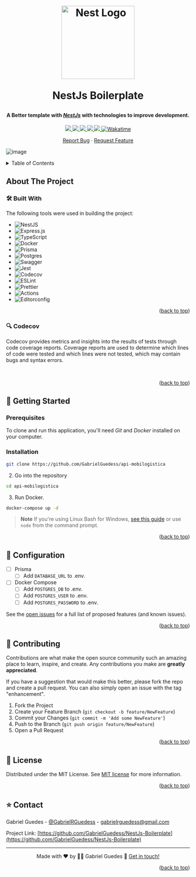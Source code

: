 <a name="readme-top"></a>

<h1 align="center">
  <br />
    <a href="#****" target="blank">
      <img src="https://nestjs.com/img/logo-small.svg" width="200" alt="Nest Logo">
    </a>
  <br />

NestJs Boilerplate
<br />

</h1>

<h4 align="center">A Better template with <a href="http://nestjs.com" target="_blank"><em>NestJs</em></a> with technologies to improve development.</h4>

<p align="center">
  <a href="https://codecov.io/gh/GabrielGuedess/NestJs-Boilerplate">
    <img src="https://codecov.io/gh/GabrielGuedess/NetJs-Boilerplate/branch/master/graph/badge.svg?token=B7DKN82TEH">
  </a>

  <a href="#">
    <img src="https://img.shields.io/github/license/GabrielGuedess/NestJs-Boilerplate">
  </a>

  <a href="#">
    <img src="https://img.shields.io/github/actions/workflow/status/GabrielGuedess/NestJs-Boilerplate/ci.yml?label=CI">
  </a>

  <a href="#">
    <img src="https://img.shields.io/github/languages/count/GabrielGuedess/NestJs-Boilerplate">
  </a>

  <a href="#">
    <img src="https://img.shields.io/github/languages/top/GabrielGuedess/NestJs-Boilerplate">
  </a>

  <a href="https://wakatime.com/badge/github/GabrielGuedess/NestJs-Boilerplate">
    <img src="https://wakatime.com/badge/github/GabrielGuedess/NestJs-Boilerplate.svg" alt="Wakatime">
  </a>
</p>

  <p align="center">
    <a href="https://github.com/GabrielGuedess/NestJs-Boilerplate/issues">Report Bug</a>
    ·
    <a href="https://github.com/GabrielGuedess/NestJs-Boilerplate/issues">Request Feature</a>
  </p>

![image](https://user-images.githubusercontent.com/64827875/232729976-7d0fce57-791c-4bce-a2fd-deca76529af7.png)

<!-- TABLE OF CONTENTS -->

<details>
  <summary>Table of Contents</summary>
  <ol>
    <li>
      <a href="#about-the-project">About The Project</a>
      <ul>
        <li><a href="#-built-with">Built With</a></li>
        <li><a href="#-codecov">Codecov</a></li>
      </ul>
    </li>
    <li>
      <a href="#-getting-started">Getting Started</a>
      <ul>
        <li><a href="#prerequisites">Prerequisites</a></li>
        <li><a href="#installation">Installation</a></li>
      </ul>
    </li>
    <li><a href="#-configuration">Configuration</a></li>
    <li><a href="#-contributing">Contributing</a></li>
    <li><a href="#-license">License</a></li>
    <li><a href="#-contact">Contact</a></li>
  </ol>
</details>

## About The Project

### 🛠 Built With

The following tools were used in building the project:

- ![NestJS](https://img.shields.io/badge/nestjs-%23E0234E.svg?style=for-the-badge&logo=nestjs&logoColor=white)
- ![Express.js](https://img.shields.io/badge/express.js-%23404d59.svg?style=for-the-badge&logo=express&logoColor=%2361DAFB)
- ![TypeScript](https://img.shields.io/badge/typescript-%23007ACC.svg?style=for-the-badge&logo=typescript&logoColor=white)
- ![Docker](https://img.shields.io/badge/docker-%230db7ed.svg?style=for-the-badge&logo=docker&logoColor=white)
- ![Prisma](https://img.shields.io/badge/Prisma-3982CE?style=for-the-badge&logo=Prisma&logoColor=white)
- ![Postgres](https://img.shields.io/badge/postgres-%23316192.svg?style=for-the-badge&logo=postgresql&logoColor=white)
- ![Swagger](https://img.shields.io/badge/-Swagger-%23Clojure?style=for-the-badge&logo=swagger&logoColor=white)
- ![Jest](https://img.shields.io/badge/-jest-%23C21325?style=for-the-badge&logo=jest&logoColor=white)
- ![Codecov](https://img.shields.io/badge/Codecov-F01F7A?style=for-the-badge&logo=Codecov&logoColor=white)
- ![ESLint](https://img.shields.io/badge/ESLint-4B3263?style=for-the-badge&logo=eslint&logoColor=white)
- ![Prettier](https://img.shields.io/badge/prettier-1A2C34?style=for-the-badge&logo=prettier&logoColor=F7BA3E)
- ![Actions](https://img.shields.io/badge/GitHub_Actions-2088FF?style=for-the-badge&logo=github-actions&logoColor=white)
- ![Editorconfig](https://img.shields.io/badge/Editor%20Config-E0EFEF?style=for-the-badge&logo=editorconfig&logoColor=000)

<p align="right">(<a href="#readme-top">back to top</a>)</p>

<!-- Codecov -->

### 🔍 Codecov

Codecov provides metrics and insights into the results of tests through code coverage reports. Coverage reports are used to determine which lines of code were tested and which lines were not tested, which may contain bugs and syntax errors.

<br />

<div align="center">
  <a href="">
    <img src="" />
  </a>
</div>

<p align="right">(<a href="#readme-top">back to top</a>)</p>

<!-- GETTING STARTED -->

## 🚀 Getting Started

### Prerequisites

To clone and run this application, you'll need _Git_ and _Docker_ installed on your computer.

### Installation

```sh
git clone https://github.com/GabrielGuedess/api-mobilogistica
```

2. Go into the repository

```sh
cd api-mobilogistica
```

3. Run Docker.

```sh
docker-compose up -d
```

> **Note**
> If you're using Linux Bash for Windows, [see this guide](https://www.howtogeek.com/261575/how-to-run-graphical-linux-desktop-applications-from-windows-10s-bash-shell/) or use `node` from the command prompt.

<p align="right">(<a href="#readme-top">back to top</a>)</p>

<!-- ROADMAP -->

## 🚨 Configuration

- [ ] Prisma
  - [ ] Add `DATABASE_URL` to .env.
- [ ] Docker Compose
  - [ ] Add `POSTGRES_DB` to .env.
  - [ ] Add `POSTGRES_USER` to .env.
  - [ ] Add `POSTGRES_PASSWORD` to .env.

See the [open issues](https://github.com/GabrielGuedess/NestJs-Boilerplate/issues) for a full list of proposed features (and known issues).

<p align="right">(<a href="#readme-top">back to top</a>)</p>

<!-- CONTRIBUTING -->

## 👏 Contributing

Contributions are what make the open source community such an amazing place to learn, inspire, and create. Any contributions you make are **greatly appreciated**.

If you have a suggestion that would make this better, please fork the repo and create a pull request. You can also simply open an issue with the tag "enhancement".

1. Fork the Project
2. Create your Feature Branch (`git checkout -b feature/NewFeature`)
3. Commit your Changes (`git commit -m 'Add some NewFeature'`)
4. Push to the Branch (`git push origin feature/NewFeature`)
5. Open a Pull Request

<p align="right">(<a href="#readme-top">back to top</a>)</p>

<!-- LICENSE -->

## 📄 License

Distributed under the MIT License. See [MIT license](LICENSE) for more information.

<p align="right">(<a href="#readme-top">back to top</a>)</p>

<!-- CONTACT -->

## ⭐ Contact

Gabriel Guedes - [@GabrielRGuedess](https://twitter.com/GabrielRGuedess) - gabrielrguedess@gmail.com

Project Link: [https://github.com/GabrielGuedess/NestJs-Boilerplate](https://github.com/GabrielGuedess/NestJs-Boilerplate)

---

<p align="center">
Made with ♥ by 👨‍🚀 Gabriel Guedes 👋 <a href="https://www.linkedin.com/in/gabriel-guedess/">Get in touch!</a>
</p>

<p align="right">(<a href="#readme-top">back to top</a>)</p>

